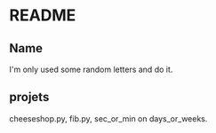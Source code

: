 # README
## Name
I'm only used some random letters and do it.
## projets
cheeseshop.py, fib.py, sec_or_min on days_or_weeks.
